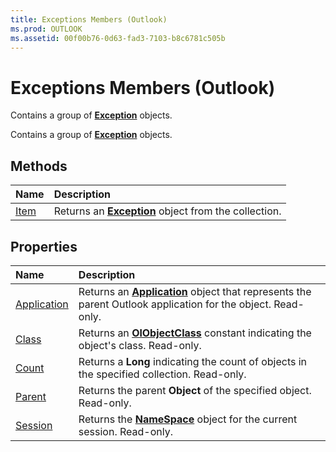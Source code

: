 ```yaml
---
title: Exceptions Members (Outlook)
ms.prod: OUTLOOK
ms.assetid: 00f00b76-0d63-fad3-7103-b8c6781c505b
---
```



# Exceptions Members (Outlook)
Contains a group of  **[Exception](exception-object-outlook.md)** objects.

Contains a group of  **[Exception](exception-object-outlook.md)** objects.


## Methods



|**Name**|**Description**|
|:-----|:-----|
|[Item](exceptions-item-method-outlook.md)|Returns an  **[Exception](exception-object-outlook.md)** object from the collection.|

## Properties



|**Name**|**Description**|
|:-----|:-----|
|[Application](exceptions-application-property-outlook.md)|Returns an  **[Application](application-object-outlook.md)** object that represents the parent Outlook application for the object. Read-only.|
|[Class](exceptions-class-property-outlook.md)|Returns an  **[OlObjectClass](olobjectclass-enumeration-outlook.md)** constant indicating the object's class. Read-only.|
|[Count](exceptions-count-property-outlook.md)|Returns a  **Long** indicating the count of objects in the specified collection. Read-only.|
|[Parent](exceptions-parent-property-outlook.md)|Returns the parent  **Object** of the specified object. Read-only.|
|[Session](exceptions-session-property-outlook.md)|Returns the  **[NameSpace](namespace-object-outlook.md)** object for the current session. Read-only.|

